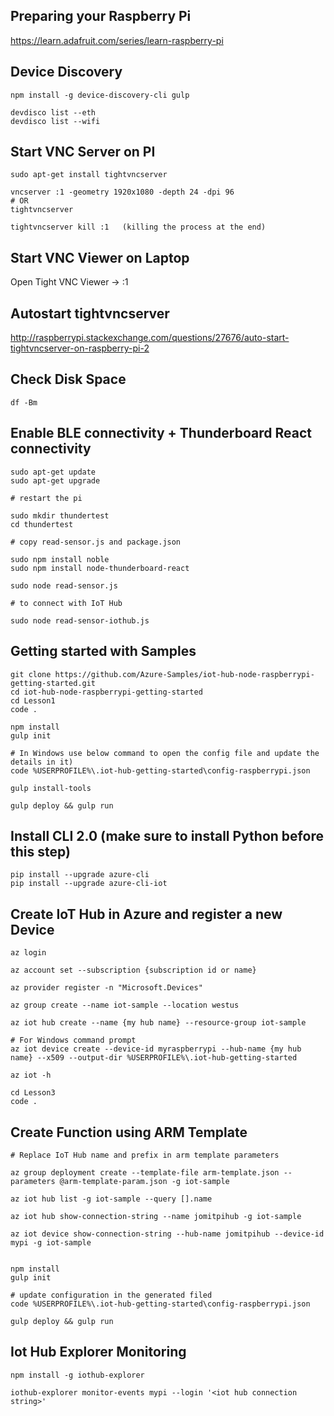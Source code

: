 Preparing your Raspberry Pi
-------------------------------------------------
https://learn.adafruit.com/series/learn-raspberry-pi


Device Discovery
------------------------------------------------------------
    npm install -g device-discovery-cli gulp

    devdisco list --eth
    devdisco list --wifi

Start VNC Server on PI
-----------------------------------------------
    sudo apt-get install tightvncserver

    vncserver :1 -geometry 1920x1080 -depth 24 -dpi 96
    # OR
    tightvncserver

    tightvncserver kill :1   (killing the process at the end)


Start VNC Viewer on Laptop
-----------------------------------
Open Tight VNC Viewer -> <PI IP Address>:1


Autostart tightvncserver 
----------------------------------------------
http://raspberrypi.stackexchange.com/questions/27676/auto-start-tightvncserver-on-raspberry-pi-2


Check Disk Space
----------------------------------
    df -Bm


Enable BLE connectivity + Thunderboard React connectivity
---------------------------------------------------
    sudo apt-get update
    sudo apt-get upgrade

    # restart the pi

    sudo mkdir thundertest
    cd thundertest

    # copy read-sensor.js and package.json

    sudo npm install noble
    sudo npm install node-thunderboard-react

    sudo node read-sensor.js

    # to connect with IoT Hub

    sudo node read-sensor-iothub.js

Getting started with Samples
------------------------------------------------------------
    git clone https://github.com/Azure-Samples/iot-hub-node-raspberrypi-getting-started.git
    cd iot-hub-node-raspberrypi-getting-started
    cd Lesson1
    code .

    npm install
    gulp init

    # In Windows use below command to open the config file and update the details in it)
    code %USERPROFILE%\.iot-hub-getting-started\config-raspberrypi.json

    gulp install-tools

    gulp deploy && gulp run


Install CLI 2.0   (make sure to install Python before this step)
------------------------------------------------------------

    pip install --upgrade azure-cli
    pip install --upgrade azure-cli-iot


Create IoT Hub in Azure and register a new Device
------------------------------------------------------------

    az login

    az account set --subscription {subscription id or name}

    az provider register -n "Microsoft.Devices"

    az group create --name iot-sample --location westus

    az iot hub create --name {my hub name} --resource-group iot-sample

    # For Windows command prompt
    az iot device create --device-id myraspberrypi --hub-name {my hub name} --x509 --output-dir %USERPROFILE%\.iot-hub-getting-started

    az iot -h

    cd Lesson3
    code .


Create Function using ARM Template
------------------------------------------------------------

    # Replace IoT Hub name and prefix in arm template parameters

    az group deployment create --template-file arm-template.json --parameters @arm-template-param.json -g iot-sample

    az iot hub list -g iot-sample --query [].name

    az iot hub show-connection-string --name jomitpihub -g iot-sample

    az iot device show-connection-string --hub-name jomitpihub --device-id mypi -g iot-sample


    npm install
    gulp init

    # update configuration in the generated filed
    code %USERPROFILE%\.iot-hub-getting-started\config-raspberrypi.json

    gulp deploy && gulp run


Iot Hub Explorer Monitoring
------------------------------------------------------------
    npm install -g iothub-explorer

    iothub-explorer monitor-events mypi --login '<iot hub connection string>'






